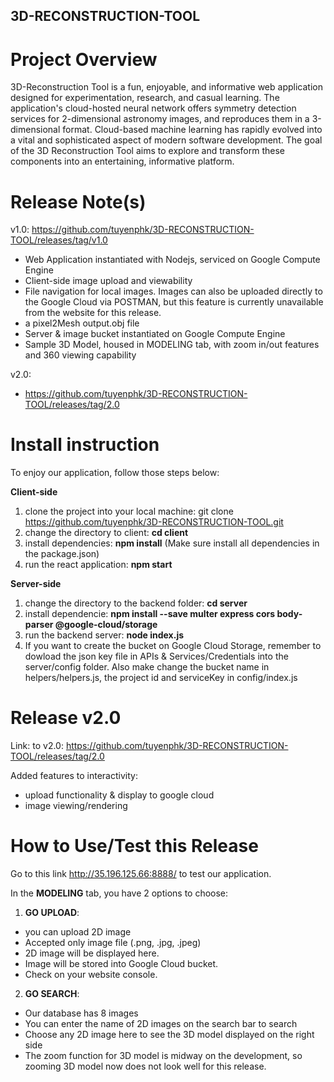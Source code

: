## 3D-RECONSTRUCTION-TOOL

# Project Overview
3D-Reconstruction Tool is a fun, enjoyable, and informative web application designed for experimentation, research, and casual learning. 
The application's cloud-hosted neural network offers symmetry detection services for 2-dimensional astronomy images, and reproduces them in a 3-dimensional format.
Cloud-based machine learning has rapidly evolved into a vital and sophisticated aspect of modern software development. The goal of the 3D Reconstruction Tool aims to explore and transform these components into an entertaining, informative platform.

# Release Note(s)

v1.0: 
https://github.com/tuyenphk/3D-RECONSTRUCTION-TOOL/releases/tag/v1.0
- Web Application instantiated with Nodejs, serviced on Google Compute Engine
- Client-side image upload and viewability
- File navigation for local images. Images can also be uploaded directly to the Google Cloud via POSTMAN, but this feature is currently unavailable from the website for this release. 
- a pixel2Mesh output.obj file
- Server & image bucket instantiated on Google Compute Engine
- Sample 3D Model, housed in MODELING tab, with zoom in/out features and 360 viewing capability

v2.0:
- https://github.com/tuyenphk/3D-RECONSTRUCTION-TOOL/releases/tag/2.0

# Install instruction

To enjoy our application, follow those steps below:

<strong>Client-side</Strong>
1. clone the project into your local machine: git clone https://github.com/tuyenphk/3D-RECONSTRUCTION-TOOL.git
2. change the directory to client: <strong>cd client</strong>
3. install dependencies: <strong>npm install</strong> (Make sure install all dependencies in the package.json)
4. run the react application: <strong>npm start</strong>

<strong>Server-side</Strong>
1. change the directory to the backend folder: <strong>cd server</strong>
2. install dependencie: <strong>npm install --save multer express cors body-parser @google-cloud/storage</strong>
3. run the backend server: <strong>node index.js</strong>
4. If you want to create the bucket on Google Cloud Storage, remember to dowload the json key file in APIs & Services/Credentials into the server/config folder. Also make change the bucket name in helpers/helpers.js, the project id and serviceKey in config/index.js


# Release v2.0 

Link: to v2.0: https://github.com/tuyenphk/3D-RECONSTRUCTION-TOOL/releases/tag/2.0

Added features to interactivity: 

- upload functionality & display to google cloud
- image viewing/rendering


# How to Use/Test this Release

Go to this link http://35.196.125.66:8888/ to test our application.

In the <strong>MODELING</strong> tab, you have 2 options to choose:

1. <strong>GO UPLOAD</strong>: 
- you can upload 2D image
- Accepted only image file (.png, .jpg, .jpeg) 
- 2D image will be displayed here.
- Image will be stored into Google Cloud bucket.
- Check on your website console.
  
2. <strong>GO SEARCH</strong>: 
- Our database has 8 images 
- You can enter the name of 2D images on the search bar to search
- Choose any 2D image here to see the 3D model displayed on the right side
- The zoom function for 3D model is midway on the development, so zooming 3D model now does not look well for this release.




